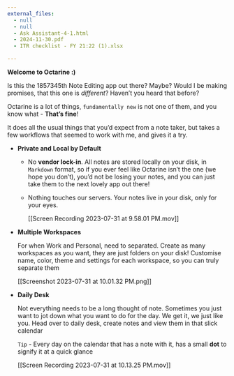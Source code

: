 ```yaml
---
external_files:
  - null
  - null
  - Ask Assistant-4-1.html
  - 2024-11-30.pdf
  - ITR checklist - FY 21:22 (1).xlsx

---
```


**Welcome to Octarine :)**

Is this the 1857345th Note Editing app out there? Maybe? Would I be making promises, that this one is *different*? Haven’t you heard that before?

Octarine is a lot of things, `fundamentally new` is not one of them, and you know what - **That’s fine**!

It does all the usual things that you’d expect from a note taker, but takes a few workflows that seemed to work with me, and gives it a try.

- **Private and Local by Default**

  - No **vendor lock-in**. All notes are stored locally on your disk, in `Markdown` format, so if you ever feel like Octarine isn’t the one (we hope you don’t), you’d not be losing your notes, and you can just take them to the next lovely app out there!

  - Nothing touches our servers. Your notes live in your disk, only for your eyes.

    [[Screen Recording 2023-07-31 at 9.58.01 PM.mov]]

- **Multiple Workspaces**

  For when Work and Personal, need to separated. Create as many workspaces as you want, they are just folders on your disk! Customise name, color, theme and settings for each workspace, so you can truly separate them

  [[Screenshot 2023-07-31 at 10.01.32 PM.png]]

- **Daily Desk**

  Not everything needs to be a long thought of note. Sometimes you just want to jot down what you want to do for the day. We get it, we just like you. Head over to daily desk, create notes and view them in that slick calendar

  `Tip` - Every day on the calendar that has a note with it, has a small **dot** to signify it at a quick glance

  [[Screen Recording 2023-07-31 at 10.13.25 PM.mov]]